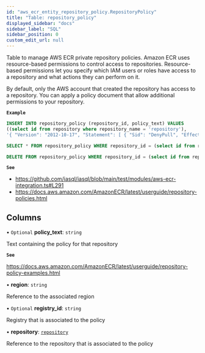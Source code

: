 ```yaml
---
id: "aws_ecr_entity_repository_policy.RepositoryPolicy"
title: "Table: repository_policy"
displayed_sidebar: "docs"
sidebar_label: "SQL"
sidebar_position: 0
custom_edit_url: null
---
```


Table to manage AWS ECR private repository policies. Amazon ECR uses resource-based permissions to control access to repositories.
Resource-based permissions let you specify which IAM users or roles have access to a repository and what actions they can perform on it.

By default, only the AWS account that created the repository has access to a repository.
You can apply a policy document that allow additional permissions to your repository.

**`Example`**

```sql TheButton[Manage policies for an ECR repository]="Manage policies for an ECR repository"
INSERT INTO repository_policy (repository_id, policy_text) VALUES
((select id from repository where repository_name = 'repository'),
'{ "Version": "2012-10-17", "Statement": [ { "Sid": "DenyPull", "Effect": "Deny", "Principal": "*", "Action": [ "ecr:BatchGetImage", "ecr:GetDownloadUrlForLayer" ] } ]}');

SELECT * FROM repository_policy WHERE repository_id = (select id from repository where repository_name = 'repository');

DELETE FROM repository_policy WHERE repository_id = (select id from repository where repository_name = 'repository');
```

**`See`**

 - https://github.com/iasql/iasql/blob/main/test/modules/aws-ecr-integration.ts#L291
 - https://docs.aws.amazon.com/AmazonECR/latest/userguide/repository-policies.html

## Columns

• `Optional` **policy\_text**: `string`

Text containing the policy for that repository

**`See`**

https://docs.aws.amazon.com/AmazonECR/latest/userguide/repository-policy-examples.html

• **region**: `string`

Reference to the associated region

• `Optional` **registry\_id**: `string`

Registry that is associated to the policy

• **repository**: [`repository`](aws_ecr_entity_repository.Repository.md)

Reference to the repository that is associated to the policy

